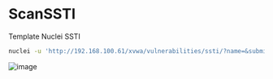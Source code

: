 # ScanSSTI
Template Nuclei SSTI

```sh
nuclei -u 'http://192.168.100.61/xvwa/vulnerabilities/ssti/?name=&submit=' -t ScanSSTI.yaml 
```

![image](https://github.com/HernanRodriguez1/ScanSSTI/assets/66162160/9d5167cb-2090-43d3-8f0d-9b435976d4f5)
